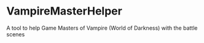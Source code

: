 # VampireMasterHelper
A tool to help Game Masters of Vampire (World of Darkness) with the battle scenes
